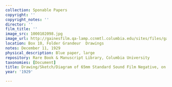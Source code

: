 ```yaml
---
collection: Sponable Papers
copyright: ''
copyright_notes: ''
director: ''
film_title: ''
image_src: 1000102098.jpg
image_url: http://gainesfilm.qa-lamp.ccnmtl.columbia.edu/sites/files/gainesfilm/images/1000102098.jpg
location: Box 10, Folder Grandeur  Drawings
notes: December 11, 1929
physical_description: Blue paper, large
repository: Rare Book & Manuscript Library, Columbia University
taxonomies: [Document]
title: Drawing/Sketch/Diagram of 65mm Standard Sound Film Negative, on blue paper
year: '1929'

---
```

